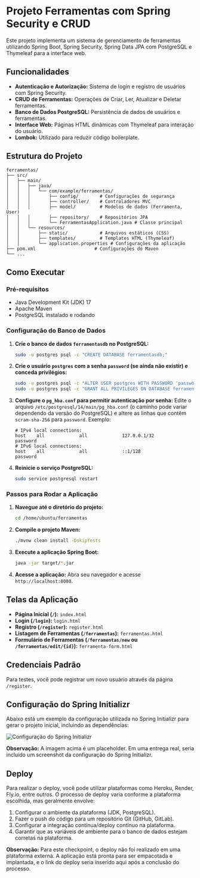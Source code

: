 # Projeto Ferramentas com Spring Security e CRUD

Este projeto implementa um sistema de gerenciamento de ferramentas utilizando Spring Boot, Spring Security, Spring Data JPA com PostgreSQL e Thymeleaf para a interface web.

## Funcionalidades

- **Autenticação e Autorização:** Sistema de login e registro de usuários com Spring Security.
- **CRUD de Ferramentas:** Operações de Criar, Ler, Atualizar e Deletar ferramentas.
- **Banco de Dados PostgreSQL:** Persistência de dados de usuários e ferramentas.
- **Interface Web:** Páginas HTML dinâmicas com Thymeleaf para interação do usuário.
- **Lombok:** Utilizado para reduzir código boilerplate.

## Estrutura do Projeto

```
ferramentas/
├── src/
│   ├── main/
│   │   ├── java/
│   │   │   └── com/example/ferramentas/
│   │   │       ├── config/        # Configurações de segurança
│   │   │       ├── controller/    # Controladores MVC
│   │   │       ├── model/         # Modelos de dados (Ferramenta, User)
│   │   │       ├── repository/    # Repositórios JPA
│   │   │       └── FerramentasApplication.java # Classe principal
│   │   └── resources/
│   │       ├── static/            # Arquivos estáticos (CSS)
│   │       ├── templates/         # Templates HTML (Thymeleaf)
│   │       └── application.properties # Configurações da aplicação
├── pom.xml                      # Configurações do Maven
└── ...
```

## Como Executar

### Pré-requisitos

- Java Development Kit (JDK) 17
- Apache Maven
- PostgreSQL instalado e rodando

### Configuração do Banco de Dados

1.  **Crie o banco de dados `ferramentasdb` no PostgreSQL:**
    ```bash
    sudo -u postgres psql -c "CREATE DATABASE ferramentasdb;"
    ```
2.  **Crie o usuário `postgres` com a senha `password` (se ainda não existir) e conceda privilégios:**
    ```bash
    sudo -u postgres psql -c "ALTER USER postgres WITH PASSWORD 'password';"
    sudo -u postgres psql -c "GRANT ALL PRIVILEGES ON DATABASE ferramentasdb TO postgres;"
    ```
3.  **Configure o `pg_hba.conf` para permitir autenticação por senha:**
    Edite o arquivo `/etc/postgresql/14/main/pg_hba.conf` (o caminho pode variar dependendo da versão do PostgreSQL) e altere as linhas que contêm `scram-sha-256` para `password`.
    Exemplo:
    ```
    # IPv4 local connections:
    host    all             all             127.0.0.1/32            password
    # IPv6 local connections:
    host    all             all             ::1/128                 password
    ```
4.  **Reinicie o serviço PostgreSQL:**
    ```bash
    sudo service postgresql restart
    ```

### Passos para Rodar a Aplicação

1.  **Navegue até o diretório do projeto:**
    ```bash
    cd /home/ubuntu/ferramentas
    ```

2.  **Compile o projeto Maven:**
    ```bash
    ./mvnw clean install -DskipTests
    ```

3.  **Execute a aplicação Spring Boot:**
    ```bash
    java -jar target/*.jar
    ```

4.  **Acesse a aplicação:**
    Abra seu navegador e acesse `http://localhost:8080`.

## Telas da Aplicação

- **Página Inicial (`/`):** `index.html`
- **Login (`/login`):** `login.html`
- **Registro (`/register`):** `register.html`
- **Listagem de Ferramentas (`/ferramentas`):** `ferramentas.html`
- **Formulário de Ferramentas (`/ferramentas/new` ou `/ferramentas/edit/{id}`):** `ferramenta-form.html`

## Credenciais Padrão

Para testes, você pode registrar um novo usuário através da página `/register`.

## Configuração do Spring Initializr

Abaixo está um exemplo da configuração utilizada no Spring Initializr para gerar o projeto inicial, incluindo as dependências:

![Configuração do Spring Initializr](spring_initializr_config.png)

**Observação:** A imagem acima é um placeholder. Em uma entrega real, seria incluído um screenshot da configuração do Spring Initializr.

## Deploy

Para realizar o deploy, você pode utilizar plataformas como Heroku, Render, Fly.io, entre outros. O processo de deploy varia conforme a plataforma escolhida, mas geralmente envolve:

1.  Configurar o ambiente da plataforma (JDK, PostgreSQL).
2.  Fazer o push do código para um repositório Git (GitHub, GitLab).
3.  Configurar a integração contínua/deploy contínuo na plataforma.
4.  Garantir que as variáveis de ambiente para o banco de dados estejam corretas na plataforma.

**Observação:** Para este checkpoint, o deploy não foi realizado em uma plataforma externa. A aplicação está pronta para ser empacotada e implantada, e o link do deploy seria inserido aqui após a conclusão do processo.
